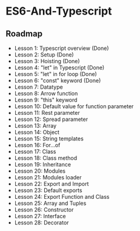 # ES6-And-Typescript

## Roadmap

- Lesson 1: Typescript overview (Done)
- Lesson 2: Setup (Done)
- Lesson 3: Hoisting (Done)
- Lesson 4: "let" in Typescript (Done)
- Lesson 5: "let" in for loop (Done)
- Lesson 6: "const" keyword (Done)
- Lesson 7: Datatype
- Lesson 8: Arrow function
- Lesson 9: "this" keyword
- Lesson 10: Default value for function parameter
- Lesson 11: Rest parameter
- Lesson 12: Spread parameter
- Lesson 13: Array
- Lesson 14: Object
- Lesson 15: String templates
- Lesson 16: For...of
- Lesson 17: Class
- Lesson 18: Class method
- Lesson 19: Inheritance
- Lesson 20: Modules
- Lesson 21: Modules loader
- Lesson 22: Export and Import
- Lesson 23: Default exports
- Lesson 24: Export Function and Class
- Lesson 25: Array and Tuples
- Lesson 26: Constructor
- Lesson 27: Interface
- Lesson 28: Decorator